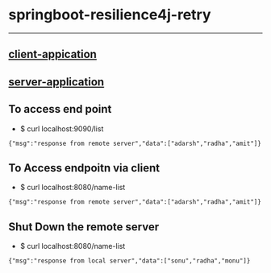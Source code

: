 
# springboot-resilience4j-retry

---


## [client-appication](./client-application)
## [server-application](./server-application)

## To access end point 
* $ curl localhost:9090/list
```
{"msg":"response from remote server","data":["adarsh","radha","amit"]}
```

## To Access endpoitn via client 
* $ curl localhost:8080/name-list
```
{"msg":"response from remote server","data":["adarsh","radha","amit"]}
```

## Shut Down the remote server 
* $ curl localhost:8080/name-list
```
{"msg":"response from local server","data":["sonu","radha","monu"]}
```